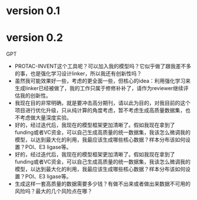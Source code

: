 
# version 0.1

# version 0.2
GPT
- PROTAC-INVENT这个工具呢？可以加入我的模型吗？它似乎做了跟我差不多的事，也是强化学习设计linker，所以我还有创新性吗？
- 虽然我可能效果好一些，考虑的更全面一些，但核心的idea：利用强化学习来生成linker已经被做了，我的工作只属于修修补补了，请作为reviewer继续评估我的创新性。
- 我现在目的非常明确，就是要冲击高分期刊，请以此为目的，对我目前的这个项目进行优化升级，只从纯计算的角度考虑，暂不考虑生成高质量数据集，也不考虑做大量深度实验。
- 好的，经过迭代后，我现在的模型框架更加清晰了。假如我现在拿到了funding或者VC资金，可以自己生成高质量的统一数据集，我该怎么微调我的模型，以达到最大化的利用，我最应该生成哪些核心数据？样本分布该如何设置？POI、E3 ligase等。
- 好的，经过迭代后，我现在的模型框架更加清晰了。假如我现在拿到了funding或者VC资金，可以自己生成高质量的统一数据集，我该怎么微调我的模型，以达到最大化的利用，我最应该生成哪些核心数据？样本分布该如何设置？POI、E3 ligase等。
- 生成这样一套高质量的数据需要多少钱？有做不出来或者做出来数据不可用的风险吗？最大的几个风险点在哪？

